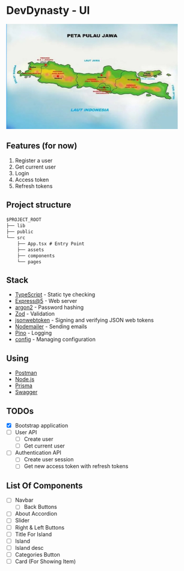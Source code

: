 # DevDynasty - UI

![Thumbnail](./doc/thumbnail.png)

## Features (for now)

1. Register a user
2. Get current user
3. Login
4. Access token
5. Refresh tokens

## Project structure

```
$PROJECT_ROOT
├── lib
├── public
└── src
    ├── App.tsx # Entry Point
    ├── assets
    ├── components
    └── pages
```

## Stack

- [TypeScript](https://www.typescriptlang.org/) - Static tye checking
- [Express@5](https://expressjs.com/en/5x/api.html) - Web server
- [argon2](https://github.com/ranisalt/node-argon2#readme) - Password hashing
- [Zod](https://github.com/colinhacks/zod) - Validation
- [jsonwebtoken](https://github.com/auth0/node-jsonwebtoken) - Signing and verifying JSON web tokens
- [Nodemailer](https://nodemailer.com/about/) - Sending emails
- [Pino](https://github.com/pinojs/pino) - Logging
- [config](https://github.com/lorenwest/node-config) - Managing configuration

## Using

- [Postman](https://www.postman.com/downloads/)
- [Node.js](https://nodejs.org/en/)
- [Prisma](https://www.prisma.io/)
- [Swagger](https://www.swagger.io/)

## TODOs

- [x] Bootstrap application
- [ ] User API
  - [ ] Create user
  - [ ] Get current user
- [ ] Authentication API
  - [ ] Create user session
  - [ ] Get new access token with refresh tokens

## List Of Components
- [ ] Navbar
  - [ ] Back Buttons
- [ ] About Accordion 
- [ ] Slider
- [ ] Right & Left Buttons
- [ ] Title For Island
- [ ] Island
- [ ] Island desc
- [ ] Categories Button
- [ ] Card (For Showing Item)

